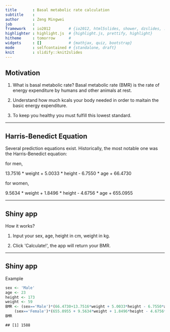 ```yaml
---
title       : Basal metabolic rate calculation
subtitle    : 
author      : Zeng Mingwei
job         : 
framework   : io2012        # {io2012, html5slides, shower, dzslides, ...}
highlighter : highlight.js  # {highlight.js, prettify, highlight}
hitheme     : tomorrow      # 
widgets     : []            # {mathjax, quiz, bootstrap}
mode        : selfcontained # {standalone, draft}
knit        : slidify::knit2slides
---
```


## Motivation

1. What is basal metabolic rate?
Basal metabolic rate (BMR) is the rate of energy expenditure by humans and other animals at rest.

2. Understand how much kcals your body needed in order to maitain the basic energy expenditure.

3. To keep you healthy you must fulfill this lowest standard.

---

## Harris-Benedict Equation

Several prediction equations exist. Historically, the most notable one was the Harris-Benedict equation:


for men,

13.7516 * weight + 5.0033 * height - 6.7550 * age + 66.4730

for women,

9.5634 * weight + 1.8496 * height - 4.6756 * age + 655.0955

---

## Shiny app

How it works?

1. Input your sex, age, height in cm, weight in kg.

2. Click 'Calculate!', the app will return your BMR.

---

## Shiny app

Example


```r
sex <- 'Male'
age <- 23
height <- 173
weight <- 59
BMR <- (sex=='Male')*(66.4730+13.7516*weight + 5.0033*height - 6.7550*age) + 
    (sex=='Female')*(655.0955 + 9.5634*weight + 1.8496*height - 4.6756*age)
BMR
```

```
## [1] 1588
```
